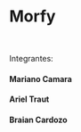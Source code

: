 <h1>Morfy</h1>
<br>

Integrantes:<br>
<h4>Mariano Camara</h4>
<h4>Ariel Traut</h4>
<h4>Braian Cardozo</h4>


